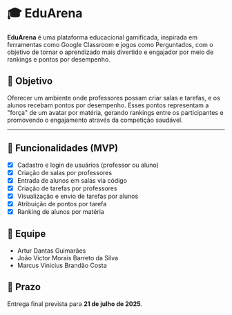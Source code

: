 # 🎓 EduArena

**EduArena** é uma plataforma educacional gamificada, inspirada em ferramentas como Google Classroom e jogos como Perguntados, com o objetivo de tornar o aprendizado mais divertido e engajador por meio de rankings e pontos por desempenho.

## 📌 Objetivo

Oferecer um ambiente onde professores possam criar salas e tarefas, e os alunos recebam pontos por desempenho. Esses pontos representam a "força" de um avatar por matéria, gerando rankings entre os participantes e promovendo o engajamento através da competição saudável.

---

## 🚀 Funcionalidades (MVP)

- [x] Cadastro e login de usuários (professor ou aluno)
- [x] Criação de salas por professores
- [x] Entrada de alunos em salas via código
- [x] Criação de tarefas por professores
- [x] Visualização e envio de tarefas por alunos
- [x] Atribuição de pontos por tarefa
- [x] Ranking de alunos por matéria

## 👥 Equipe

- Artur Dantas Guimarães
- João Victor Morais Barreto da Silva
- Marcus Vinicius Brandão Costa

## 📅 Prazo

Entrega final prevista para **21 de julho de 2025**.
